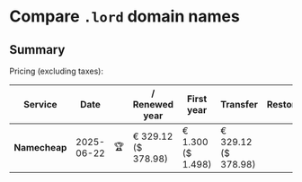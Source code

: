 # Compare `.lord` domain names

## Summary

Pricing (excluding taxes):

| Service | Date |  | / Renewed year | First year | Transfer | Restoration |
|--|--|--|--|--|--|--|
| **Namecheap** | 2025-06-22 | 🏆 | € 329.12<br>($ 378.98) | € 1.300<br>($ 1.498) | € 329.12<br>($ 378.98) |  |

